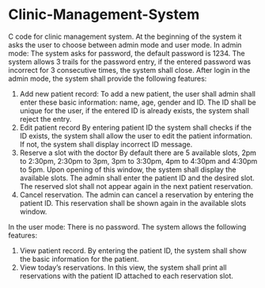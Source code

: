 # Clinic-Management-System
C code for clinic management system. At the beginning of the system it asks the user to choose between admin mode and user mode.
In admin mode:
The system asks for password, the default password is 1234. The system allows 3 trails for the password entry, if the entered password was incorrect for 3 consecutive times, the system shall close. After login in the admin mode, 
the system shall provide the following features:
1. Add new patient record: To add a new patient, the user shall admin shall enter these basic information: name, age, gender and ID. The ID shall be unique for the user, if the entered ID is already exists, the system shall reject the entry. 
2. Edit patient record By entering patient ID the system shall checks if the ID exists, the system shall allow the user to edit the patient information. If not, the system shall display incorrect ID message.
3. Reserve a slot with the doctor By default there are 5 available slots, 2pm to 2:30pm, 2:30pm to 3pm, 3pm to 3:30pm, 4pm to 4:30pm and 4:30pm to 5pm. Upon opening of this window, the system shall display the available slots. The admin shall enter the patient ID and the desired slot. The reserved slot shall not appear again in the next patient reservation.
4. Cancel reservation. 
The admin can cancel a reservation by entering the patient ID. This reservation shall be shown again in the available slots window.

In the user mode:
There is no password. 
The system allows the following features: 
1. View patient record. By entering the patient ID, the system shall show the basic information for the patient. 
2. View today’s reservations. In this view, the system shall print all reservations with the patient ID attached to each reservation slot.
